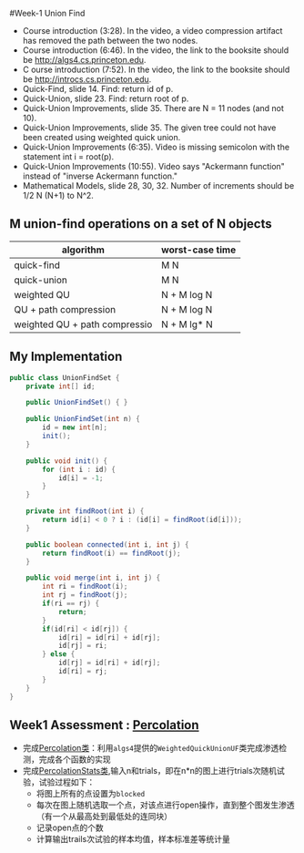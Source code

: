 #Week-1 Union Find

* Course introduction (3:28). In the video, a video compression artifact has removed the path between the two nodes.
* Course introduction (6:46). In the video, the link to the booksite should be http://algs4.cs.princeton.edu.
* C ourse introduction (7:52). In the video, the link to the booksite should be http://introcs.cs.princeton.edu.
* Quick-Find, slide 14. Find: return id of p.
* Quick-Union, slide 23. Find: return root of p.
* Quick-Union Improvements, slide 35. There are N = 11 nodes (and not 10).
* Quick-Union Improvements, slide 35. The given tree could not have been created using weighted quick union.
* Quick-Union Improvements (6:35). Video is missing semicolon with the statement int i = root(p).
* Quick-Union Improvements (10:55). Video says "Ackermann function" instead of "inverse Ackermann function."
* Mathematical Models, slide 28, 30, 32. Number of increments should be 1/2 N (N+1) to N^2.

## M union-find operations on a set of N objects
|algorithm|worst-case time|
|---|---|
|quick-find|M N|
|quick-union|M N|
|weighted QU|N + M log N|
|QU + path compression|N + M log N|
|weighted QU + path compressio|N + M lg* N|

## My Implementation

```java
public class UnionFindSet {
    private int[] id;

    public UnionFindSet() { }

    public UnionFindSet(int n) {
        id = new int[n];
        init();
    }

    public void init() {
        for (int i : id) {
            id[i] = -1;
        }
    }

    private int findRoot(int i) {
        return id[i] < 0 ? i : (id[i] = findRoot(id[i]));
    }

    public boolean connected(int i, int j) {
        return findRoot(i) == findRoot(j);
    }

    public void merge(int i, int j) {
        int ri = findRoot(i);
        int rj = findRoot(j);
        if(ri == rj) {
            return;
        }
        if(id[ri] < id[rj]) {
            id[ri] = id[ri] + id[rj];
            id[rj] = ri;
        } else {
            id[rj] = id[ri] + id[rj];
            id[ri] = rj;
        }
    }
}

```

## Week1 Assessment : [Percolation](http://coursera.cs.princeton.edu/algs4/assignments/percolation.html)
* 完成[Percolation类](https://github.com/csJd/learning-algs4/blob/master/src/Percolation.java)：利用`algs4`提供的`WeightedQuickUnionUF`类完成渗透检测，完成各个函数的实现
* 完成[PercolationStats类](https://github.com/csJd/learning-algs4/blob/master/src/PercolationStats.java),输入n和trials，即在n*n的图上进行trials次随机试验，试验过程如下：
    * 将图上所有的点设置为`blocked`
    * 每次在图上随机选取一个点，对该点进行open操作，直到整个图发生渗透（有一个从最高处到最低处的连同块）
    * 记录open点的个数
    * 计算输出trails次试验的样本均值，样本标准差等统计量



